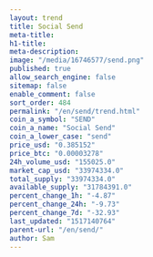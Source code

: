 ```yaml
---
layout: trend
title: Social Send
meta-title: 
h1-title: 
meta-description: 
image: "/media/16746577/send.png"
published: true
allow_search_engine: false
sitemap: false
enable_comment: false
sort_order: 484
permalink: "/en/send/trend.html"
coin_a_symbol: "SEND"
coin_a_name: "Social Send"
coin_a_lower_case: "send"
price_usd: "0.385152"
price_btc: "0.00003278"
24h_volume_usd: "155025.0"
market_cap_usd: "33974334.0"
total_supply: "33974334.0"
available_supply: "31784391.0"
percent_change_1h: "-4.87"
percent_change_24h: "-9.73"
percent_change_7d: "-32.93"
last_updated: "1517140764"
parent-url: "/en/send/"
author: Sam
---
```


